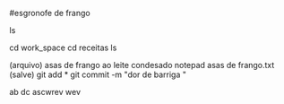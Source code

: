 #esgronofe de frango


ls 

cd work_space 
cd receitas
ls

(arquivo) asas de frango  ao  leite condesado
notepad  asas de frango.txt (salve)
git add *
git commit -m "dor de barriga "

ab dc ascwrev 
wev